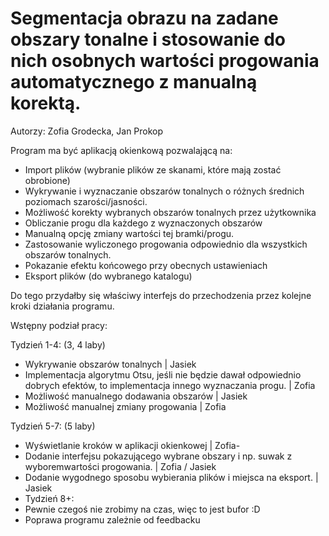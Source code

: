 # Segmentacja obrazu na zadane obszary tonalne i stosowanie do nich osobnych wartości progowania automatycznego z manualną korektą.

Autorzy: Zofia Grodecka, Jan Prokop

Program ma być aplikacją okienkową pozwalającą na:
- Import plików (wybranie plików ze skanami, które mają zostać obrobione)
- Wykrywanie i wyznaczanie obszarów tonalnych o różnych średnich poziomach szarości/jasności.
- Możliwość korekty wybranych obszarów tonalnych przez użytkownika
- Obliczanie progu dla każdego z wyznaczonych obszarów
- Manualną opcję zmiany wartości tej bramki/progu.
- Zastosowanie wyliczonego progowania odpowiednio dla wszystkich obszarów tonalnych.
- Pokazanie efektu końcowego przy obecnych ustawieniach
- Eksport plików (do wybranego katalogu)

Do tego przydałby się właściwy interfejs do przechodzenia przez kolejne kroki działania
programu.

Wstępny podział pracy:

Tydzień 1-4: (3, 4 laby)
- Wykrywanie obszarów tonalnych | Jasiek 
- Implementacja algorytmu Otsu, jeśli nie będzie dawał odpowiednio dobrych efektów, to implementacja innego wyznaczania progu. | Zofia
- Możliwość manualnego dodawania obszarów | Jasiek
- Możliwość manualnej zmiany progowania | Zofia

Tydzień 5-7: (5 laby)
- Wyświetlanie kroków w aplikacji okienkowej | Zofia-
- Dodanie interfejsu pokazującego wybrane obszary i np. suwak z wyboremwartości progowania. | Zofia / Jasiek
- Dodanie wygodnego sposobu wybierania plików i miejsca na eksport. | Jasiek
- Tydzień 8+:
- Pewnie czegoś nie zrobimy na czas, więc to jest bufor :D
- Poprawa programu zależnie od feedbacku
